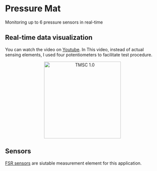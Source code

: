 # Pressure Mat
Monitoring up to 6 pressure sensors in real-time

## Real-time data visualization
You can watch the video on [Youtube](https://youtu.be/LCqUnZ84X5U). In This video, instead of actual sensing elements, I used four potentiometers to facilitate test procedure.

<p align="center">
  <img src="" alt="TMSC 1.0" style="width:250px"/>
</p>

## Sensors
[FSR sensors](https://www.interlinkelectronics.com/fsr-400-series) are siutable measurement element for this application.
